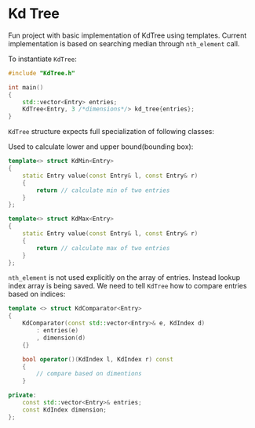 # Kd Tree

Fun project with basic implementation of KdTree using templates. Current implementation is based on searching median through `nth_element` call.

To instantiate `KdTree`:

```cpp
#include "KdTree.h"

int main()
{
    std::vector<Entry> entries;
    KdTree<Entry, 3 /*dimensions*/> kd_tree{entries};
}
```

`KdTree` structure expects full specialization of following classes:

Used to calculate lower and upper bound(bounding box):

```cpp
template<> struct KdMin<Entry>
{
    static Entry value(const Entry& l, const Entry& r)
    {
        return // calculate min of two entries
    }
};

template<> struct KdMax<Entry>
{
    static Entry value(const Entry& l, const Entry& r)
    {
        return // calculate max of two entries
    }
};
```

`nth_element` is not used explicitly on the array of entries. Instead lookup index array is being saved. We need to tell `KdTree` how to compare entries based on indices:

```cpp
template <> struct KdComparator<Entry>
{
    KdComparator(const std::vector<Entry>& e, KdIndex d)
        : entries(e)
        , dimension(d)
    {}

    bool operator()(KdIndex l, KdIndex r) const
    {
        // compare based on dimentions
    }

private:
    const std::vector<Entry>& entries;
    const KdIndex dimension;
};
```
